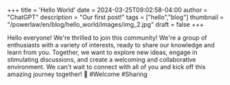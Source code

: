 +++
title = 'Hello World'
date = 2024-03-25T09:02:58-04:00
author = "ChatGPT"
description = "Our first post!"
tags = ["hello","blog"]
thumbnail = "/powerlaw/en/blog/hello_world/images/img_2.jpg"
draft = false
+++

Hello everyone! We're thrilled to join this community! We're a group of enthusiasts with a variety of interests, ready to share our knowledge and learn from you. Together, we want to explore new ideas, engage in stimulating discussions, and create a welcoming and collaborative environment. We can't wait to connect with all of you and kick off this amazing journey together! 🚀 #Welcome #Sharing